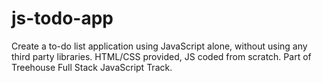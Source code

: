 # js-todo-app
Create a to-do list application using JavaScript alone, without using any third party libraries.
HTML/CSS provided, JS coded from scratch.
Part of Treehouse Full Stack JavaScript Track.
